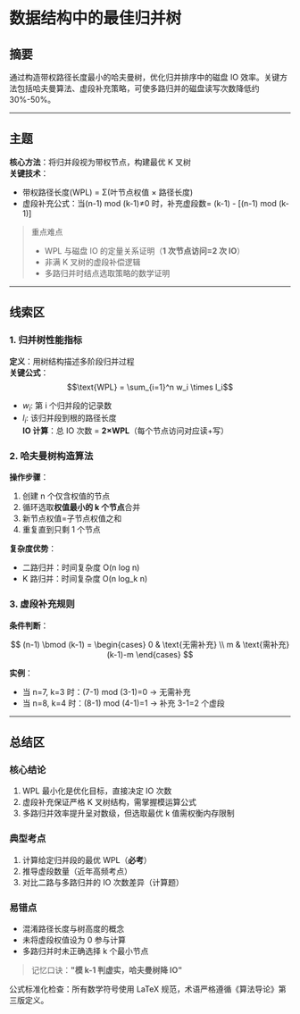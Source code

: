 # 数据结构中的最佳归并树

## 摘要

通过构造带权路径长度最小的哈夫曼树，优化归并排序中的磁盘 IO 效率。关键方法包括哈夫曼算法、虚段补充策略，可使多路归并的磁盘读写次数降低约 30%-50%。

---

## 主题

**核心方法**：将归并段视为带权节点，构建最优 K 叉树  
**关键技术**：

- 带权路径长度(WPL) = Σ(叶节点权值 × 路径长度)
- 虚段补充公式：当(n-1) mod (k-1)≠0 时，补充虚段数= (k-1) - [(n-1) mod (k-1)]

> 重点难点
>
> - WPL 与磁盘 IO 的定量关系证明（**1 次节点访问=2 次 IO**）
> - 非满 K 叉树的虚段补偿逻辑
> - 多路归并时结点选取策略的数学证明

---

## 线索区

### 1. 归并树性能指标

**定义**：用树结构描述多阶段归并过程  
**关键公式**：  
$$\text{WPL} = \sum_{i=1}^n w_i \times l_i$$

- $w_i$: 第 i 个归并段的记录数
- $l_i$: 该归并段到根的路径长度  
  **IO 计算**：总 IO 次数 = **2×WPL**（每个节点访问对应读+写）

### 2. 哈夫曼树构造算法

**操作步骤**：

1. 创建 n 个仅含权值的节点
2. 循环选取**权值最小的 k 个节点**合并
3. 新节点权值=子节点权值之和
4. 重复直到只剩 1 个节点

**复杂度优势**：

- 二路归并：时间复杂度 O(n log n)
- K 路归并：时间复杂度 O(n log_k n)

### 3. 虚段补充规则

**条件判断**：

$$
(n-1) \bmod (k-1) =
\begin{cases}
0 & \text{无需补充} \\
m & \text{需补充}(k-1)-m
\end{cases}
$$

**实例**：

- 当 n=7, k=3 时：(7-1) mod (3-1)=0 → 无需补充
- 当 n=8, k=4 时：(8-1) mod (4-1)=1 → 补充 3-1=2 个虚段

---

## 总结区

### 核心结论

1. WPL 最小化是优化目标，直接决定 IO 次数
2. 虚段补充保证严格 K 叉树结构，需掌握模运算公式
3. 多路归并效率提升呈对数级，但选取最优 k 值需权衡内存限制

### 典型考点

1. 计算给定归并段的最优 WPL（**必考**）
2. 推导虚段数量（近年高频考点）
3. 对比二路与多路归并的 IO 次数差异（计算题）

### 易错点

- 混淆路径长度与树高度的概念
- 未将虚段权值设为 0 参与计算
- 多路归并时未正确选择 k 个最小节点

> 记忆口诀：**"模 k-1 判虚实，哈夫曼树降 IO"**

公式标准化检查：所有数学符号使用 LaTeX 规范，术语严格遵循《算法导论》第三版定义。
